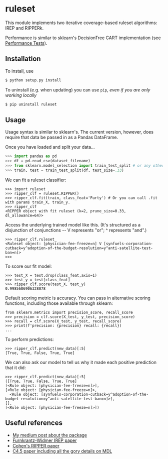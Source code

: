 # ruleset

This module implements two iterative coverage-based ruleset algorithms: IREP and RIPPERk.

Performance is similar to sklearn's DecisionTree CART implementation (see [Performance Tests](http://localhost:8888/notebooks/local_ruleset/ruleset_project/Performance%20Tests.ipynb)).

## Installation

To install, use
```bash
$ python setup.py install
```

To uninstall (e.g. when updating) you can use `pip`, _even if you are only working locally_
```bash
$ pip uninstall ruleset
```

## Usage

Usage syntax is similar to sklearn's. The current version, however, does require that data be passed in as a Pandas DataFrame.

Once you have loaded and split your data...
```python
>>> import pandas as pd
>>> df = pd.read_csv(dataset_filename)
>>> from sklearn.model_selection import train_test_split # or any other mechanism you want to use for data partitioning
>>> train, test = train_test_split(df, test_size=.33)
```
We can fit a ruleset classifier:
```
>>> import ruleset
>>> ripper_clf = ruleset.RIPPER()
>>> ripper_clf.fit(train, class_feat='Party') # Or you can call .fit with params train_X, train_y.
>>> ripper_clf
<RIPPER object with fit ruleset (k=2, prune_size=0.33, dl_allowance=64)>
```
Access the underlying trained model like this. (It's structured as a disjunction of conjunctions -- V represents "or"; ^ represents "and".)
```
>>> ripper_clf.ruleset_
<Ruleset object: [physician-fee-freeze=n] V [synfuels-corporation-cutback=y^adoption-of-the-budget-resolution=y^anti-satellite-test-ban=n]>
>>>
```
To score our fit model:
```
>>> test_X = test.drop(class_feat,axis=1)
>>> test_y = test[class_feat]
>>> ripper_clf.score(test_X, test_y)
0.9985686906328078
```
Default scoring metric is accuracy. You can pass in alternative scoring functions, including those available through sklearn:
```
from sklearn.metrics import precision_score, recall_score
>>> precision = clf.score(X_test, y_test, precision_score)
>>> recall = clf.score(X_test, y_test, recall_score)
>>> print(f'precision: {precision} recall: {recall})
...
```
To perform predictions:
```
>>> ripper_clf.predict(new_data)[:5]
[True, True, False, True, True]
```
We can also ask our model to tell us why it made each positive prediction that it did:
```
>>> ripper_clf.predict(new_data)[:5]
([True, True, False, True, True]
[<Rule object: [physician-fee-freeze=n]>],
[<Rule object: [physician-fee-freeze=n]>,
  <Rule object: [synfuels-corporation-cutback=y^adoption-of-the-budget-resolution=y^anti-satellite-test-ban=n]>],
[],
[<Rule object: [physician-fee-freeze=n]>])
```

## Useful references
- [My medium post about the package](linky-link)
- [Furnkrantz-Widmer IREP paper](https://pdfs.semanticscholar.org/f67e/bb7b392f51076899f58c53bf57d5e71e36e9.pdf)
- [Cohen's RIPPER paper](https://www.let.rug.nl/nerbonne/teach/learning/cohen95fast.pdf)
- [C4.5 paper including all the gory details on MDL](https://pdfs.semanticscholar.org/cb94/e3d981a5e1901793c6bfedd93ce9cc07885d.pdf)
